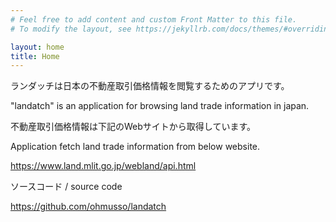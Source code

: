 ```yaml
---
# Feel free to add content and custom Front Matter to this file.
# To modify the layout, see https://jekyllrb.com/docs/themes/#overriding-theme-defaults

layout: home
title: Home
---
```



ランダッチは日本の不動産取引価格情報を閲覧するためのアプリです。

"landatch" is an application for browsing land trade information in japan.

不動産取引価格情報は下記のWebサイトから取得しています。

Application fetch land trade information from below website.

<https://www.land.mlit.go.jp/webland/api.html>

ソースコード / source code

<https://github.com/ohmusso/landatch>
